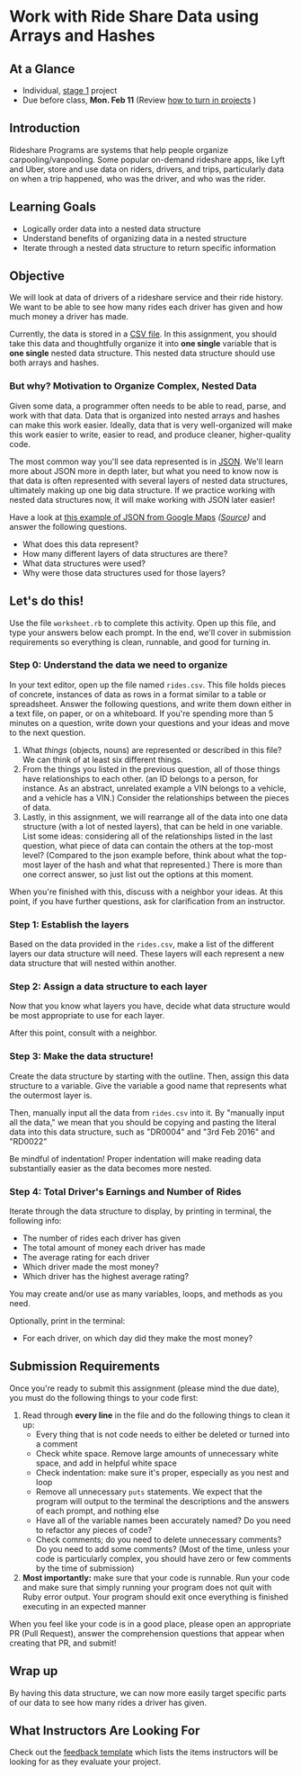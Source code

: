 # Work with Ride Share Data using Arrays and Hashes

## At a Glance

- Individual, [stage 1](https://github.com/Ada-Developers-Academy/pedagogy/blob/master/rule-of-three.md#stage-1) project
- Due before class, **Mon. Feb 11** (Review [how to turn in projects](https://github.com/Ada-Developers-Academy/textbook-curriculum/blob/master/00-programming-fundamentals/submitting-projects-v1.md) )

## Introduction

Rideshare Programs are systems that help people organize carpooling/vanpooling. Some popular on-demand rideshare apps, like Lyft and Uber, store and use data on riders, drivers, and trips, particularly data on when a trip happened, who was the driver, and who was the rider.

## Learning Goals
- Logically order data into a nested data structure
- Understand benefits of organizing data in a nested structure
- Iterate through a nested data structure to return specific information

## Objective
We will look at data of drivers of a rideshare service and their ride history. We want to be able to see how many rides each driver has given and how much money a driver has made.

Currently, the data is stored in a [CSV file](https://en.wikipedia.org/wiki/Comma-separated_values). In this assignment, you should take this data and thoughtfully organize it into **one single** variable that is **one single** nested data structure. This nested data structure should use both arrays and hashes.

### But why? Motivation to Organize Complex, Nested Data

Given some data, a programmer often needs to be able to read, parse, and work with that data. Data that is organized into nested arrays and hashes can make this work easier. Ideally, data that is very well-organized will make this work easier to write, easier to read, and produce cleaner, higher-quality code.

The most common way you'll see data represented is in [JSON](https://en.wikipedia.org/wiki/JSON). We'll learn more about JSON more in depth later, but what you need to know now is that data is often represented with several layers of nested data structures, ultimately making up one big data structure. If we practice working with nested data structures now, it will make working with JSON later easier!

Have a look at [this example of JSON from Google Maps](sample_google_maps_data.json) _([Source](https://www.sitepoint.com/google-maps-json-file/))_ and answer the following questions.

- What does this data represent?
- How many different layers of data structures are there?
- What data structures were used?
- Why were those data structures used for those layers?

## Let's do this!

Use the file `worksheet.rb` to complete this activity. Open up this file, and type your answers below each prompt. In the end, we'll cover in submission requirements so everything is clean, runnable, and good for turning in.

### Step 0: Understand the data we need to organize
In your text editor, open up the file named `rides.csv`. This file holds pieces of concrete, instances of data as rows in a format similar to a table or spreadsheet. Answer the following questions, and write them down either in a text file, on paper, or on a whiteboard. If you're spending more than 5 minutes on a question, write down your questions and your ideas and move to the next question.

1. What _things_ (objects, nouns) are represented or described in this file? We can think of at least six different things.
1. From the things you listed in the previous question, all of those things have relationships to each other. (an ID belongs to a person, for instance. As an abstract, unrelated example a VIN belongs to a vehicle, and a vehicle has a VIN.) Consider the relationships between the pieces of data.
1. Lastly, in this assignment, we will rearrange all of the data into one data structure (with a lot of nested layers), that can be held in one variable. List some ideas: considering all of the relationships listed in the last question, what piece of data can contain the others at the top-most level? (Compared to the json example before, think about what the top-most layer of the hash and what that represented.) There is more than one correct answer, so just list out the options at this moment.

When you're finished with this, discuss with a neighbor your ideas. At this point, if you have further questions, ask for clarification from an instructor.

### Step 1: Establish the layers
Based on the data provided in the `rides.csv`, make a list of the different layers our data structure will need. These layers will each represent a new data structure that will nested within another.

### Step 2: Assign a data structure to each layer
Now that you know what layers you have, decide what data structure would be most appropriate to use for each layer.

After this point, consult with a neighbor.

### Step 3: Make the data structure!
Create the data structure by starting with the outline. Then, assign this data structure to a variable. Give the variable a good name that represents what the outermost layer is.

Then, manually input all the data from `rides.csv` into it. By "manually input all the data," we mean that you should be copying and pasting the literal data into this data structure, such as "DR0004" and "3rd Feb 2016" and "RD0022"

Be mindful of indentation! Proper indentation will make reading data substantially easier as the data becomes more nested.

### Step 4: Total Driver's Earnings and Number of Rides

Iterate through the data structure to display, by printing in terminal, the following info:
- The number of rides each driver has given
- The total amount of money each driver has made
- The average rating for each driver
- Which driver made the most money?
- Which driver has the highest average rating?

You may create and/or use as many variables, loops, and methods as you need.

Optionally, print in the terminal:
- For each driver, on which day did they make the most money?

## Submission Requirements

Once you're ready to submit this assignment (please mind the due date), you must do the following things to your code first:

1. Read through **every line** in the file and do the following things to clean it up:
    - Every thing that is not code needs to either be deleted or turned into a comment
    - Check white space. Remove large amounts of unnecessary white space, and add in helpful white space
    - Check indentation: make sure it's proper, especially as you nest and loop
    - Remove all unnecessary `puts` statements. We expect that the program will output to the terminal the descriptions and the answers of each prompt, and nothing else
    - Have all of the variable names been accurately named? Do you need to refactor any pieces of code?
    - Check comments; do you need to delete unnecessary comments? Do you need to add some comments? (Most of the time, unless your code is particularly complex, you should have zero or few comments by the time of submission)
1. **Most importantly:** make sure that your code is runnable. Run your code and make sure that simply running your program does not quit with Ruby error output. Your program should exit once everything is finished executing in an expected manner

When you feel like your code is in a good place, please open an appropriate PR (Pull Request), answer the comprehension questions that appear when creating that PR, and submit!

## Wrap up

By having this data structure, we can now more easily target specific parts of our data to see how many rides a driver has given.

## What Instructors Are Looking For

Check out the [feedback template](feedback.md) which lists the items instructors will be looking for as they evaluate your project.
